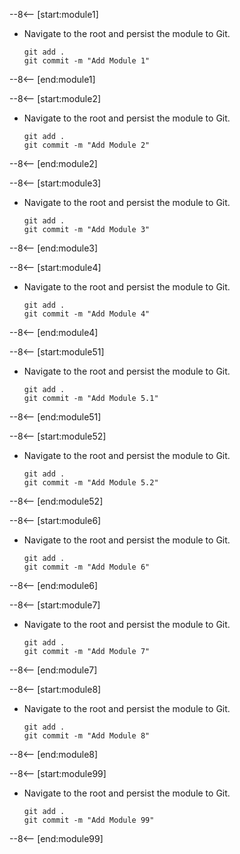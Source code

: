 --8<-- [start:module1]

- Navigate to the root and persist the module to Git.

    ```shell
    git add .
    git commit -m "Add Module 1"
    ```

--8<-- [end:module1]

--8<-- [start:module2]

- Navigate to the root and persist the module to Git.

    ```shell
    git add .
    git commit -m "Add Module 2"
    ```

--8<-- [end:module2]

--8<-- [start:module3]

- Navigate to the root and persist the module to Git.

    ```shell
    git add .
    git commit -m "Add Module 3"
    ```

--8<-- [end:module3]

--8<-- [start:module4]

- Navigate to the root and persist the module to Git.

    ```shell
    git add .
    git commit -m "Add Module 4"
    ```

--8<-- [end:module4]

--8<-- [start:module51]

- Navigate to the root and persist the module to Git.

    ```shell
    git add .
    git commit -m "Add Module 5.1"
    ```

--8<-- [end:module51]

--8<-- [start:module52]

- Navigate to the root and persist the module to Git.

    ```shell
    git add .
    git commit -m "Add Module 5.2"
    ```

--8<-- [end:module52]

--8<-- [start:module6]

- Navigate to the root and persist the module to Git.

    ```shell
    git add .
    git commit -m "Add Module 6"
    ```

--8<-- [end:module6]

--8<-- [start:module7]

- Navigate to the root and persist the module to Git.

    ```shell
    git add .
    git commit -m "Add Module 7"
    ```

--8<-- [end:module7]

--8<-- [start:module8]

- Navigate to the root and persist the module to Git.

    ```shell
    git add .
    git commit -m "Add Module 8"
    ```

--8<-- [end:module8]

--8<-- [start:module99]

- Navigate to the root and persist the module to Git.

    ```shell
    git add .
    git commit -m "Add Module 99"
    ```

--8<-- [end:module99]
